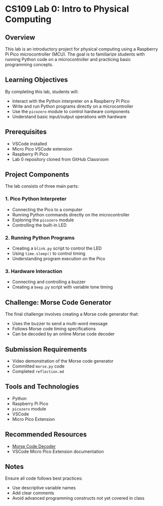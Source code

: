 # CS109 Lab 0: Intro to Physical Computing

## Overview

This lab is an introductory project for physical computing using a Raspberry Pi Pico microcontroller (MCU). The goal is to familiarize students with running Python code on a microcontroller and practicing basic programming concepts.

## Learning Objectives

By completing this lab, students will:
- Interact with the Python interpreter on a Raspberry Pi Pico
- Write and run Python programs directly on a microcontroller
- Use the `picozero` module to control hardware components
- Understand basic input/output operations with hardware

## Prerequisites

- VSCode installed
- Micro Pico VSCode extension
- Raspberry Pi Pico
- Lab 0 repository cloned from GitHub Classroom

## Project Components

The lab consists of three main parts:

### 1. Pico Python Interpreter
- Connecting the Pico to a computer
- Running Python commands directly on the microcontroller
- Exploring the `picozero` module
- Controlling the built-in LED

### 2. Running Python Programs
- Creating a `blink.py` script to control the LED
- Using `time.sleep()` to control timing
- Understanding program execution on the Pico

### 3. Hardware Interaction
- Connecting and controlling a buzzer
- Creating a `beep.py` script with variable tone timing

## Challenge: Morse Code Generator

The final challenge involves creating a Morse code generator that:
- Uses the buzzer to send a multi-word message
- Follows Morse code timing specifications
- Can be decoded by an online Morse code decoder

## Submission Requirements

- Video demonstration of the Morse code generator
- Committed `morse.py` code
- Completed `reflection.md`

## Tools and Technologies

- Python
- Raspberry Pi Pico
- `picozero` module
- VSCode
- Micro Pico Extension

## Recommended Resources

- [Morse Code Decoder](https://morsecode.world/international/decoder/audio-decoder-adaptive.html)
- VSCode Micro Pico Extension documentation

## Notes

Ensure all code follows best practices:
- Use descriptive variable names
- Add clear comments
- Avoid advanced programming constructs not yet covered in class
